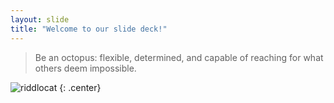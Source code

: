 ```yaml
---
layout: slide
title: "Welcome to our slide deck!"
---
```


> Be an octopus: flexible, determined, and capable of reaching for what others deem impossible.

![riddlocat](https://octodex.github.com/images/riddlocat.png)
{: .center}
